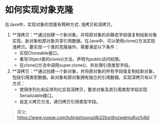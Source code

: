 # 如何实现对象克隆

在Java中，实现对象的克隆有两种方式: 浅拷贝和深拷贝。

1. **浅拷贝：**通过创建一个新对象，并将原对象的非静态字段值复制给新对象实现。新对象和原对象共享引用数据。在Java中，可以使用clone()方法实现浅拷贝。要实现一个类的克隆操作，需要满足以下条件：
   - 实现Cloneable接口。
   - 重写Object类的clone()方法，声明为public访问权限。
   - 在clone()方法中调用super.clone()，并处理引用类型字段。
2. **深拷贝：**通过创建一个新对象，并将原对象的所有字段值复制给新对象，包括引用类型数据。新对象和原对象拥有独立的引用数据。实现深拷贝有以下方式：
   - 使用序列化和反序列化实现深拷贝，要求对象及其引用类型字段实现Serializable接口。
   - 自定义拷贝方法，递归拷贝引用类型字段。


> 原文: <https://www.yuque.com/tulingzhouyu/db22bv/dlvzwalmu6vz1v6d>
